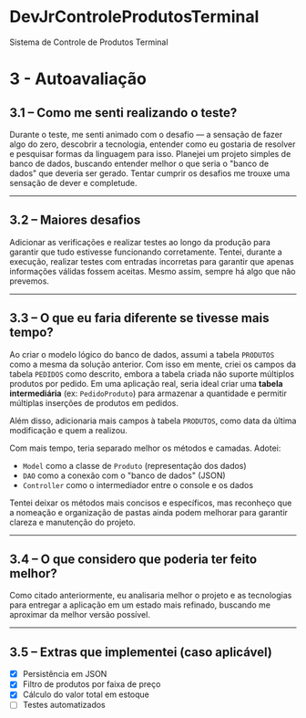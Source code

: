 # DevJrControleProdutosTerminal
Sistema de Controle de Produtos Terminal

# 3 - Autoavaliação

## 3.1 – Como me senti realizando o teste?

Durante o teste, me senti animado com o desafio — a sensação de fazer algo do zero, descobrir a tecnologia, entender como eu gostaria de resolver e pesquisar formas da linguagem para isso. Planejei um projeto simples de banco de dados, buscando entender melhor o que seria o "banco de dados" que deveria ser gerado. Tentar cumprir os desafios me trouxe uma sensação de dever e completude.

---

## 3.2 – Maiores desafios

Adicionar as verificações e realizar testes ao longo da produção para garantir que tudo estivesse funcionando corretamente. Tentei, durante a execução, realizar testes com entradas incorretas para garantir que apenas informações válidas fossem aceitas. Mesmo assim, sempre há algo que não prevemos.

---

## 3.3 – O que eu faria diferente se tivesse mais tempo?

Ao criar o modelo lógico do banco de dados, assumi a tabela `PRODUTOS` como a mesma da solução anterior. Com isso em mente, criei os campos da tabela `PEDIDOS` como descrito, embora a tabela criada não suporte múltiplos produtos por pedido. Em uma aplicação real, seria ideal criar uma **tabela intermediária** (ex: `PedidoProduto`) para armazenar a quantidade e permitir múltiplas inserções de produtos em pedidos.

Além disso, adicionaria mais campos à tabela `PRODUTOS`, como data da última modificação e quem a realizou.

Com mais tempo, teria separado melhor os métodos e camadas. Adotei:

- `Model` como a classe de `Produto` (representação dos dados)
- `DAO` como a conexão com o "banco de dados" (JSON)
- `Controller` como o intermediador entre o console e os dados

Tentei deixar os métodos mais concisos e específicos, mas reconheço que a nomeação e organização de pastas ainda podem melhorar para garantir clareza e manutenção do projeto.

---

## 3.4 – O que considero que poderia ter feito melhor?

Como citado anteriormente, eu analisaria melhor o projeto e as tecnologias para entregar a aplicação em um estado mais refinado, buscando me aproximar da melhor versão possível.

---

## 3.5 – Extras que implementei (caso aplicável)

- [x] Persistência em JSON  
- [x] Filtro de produtos por faixa de preço  
- [x] Cálculo do valor total em estoque  
- [ ] Testes automatizados  
